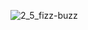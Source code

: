 ![2_5_fizz-buzz](https://cloud.githubusercontent.com/assets/24531038/21233578/5695e10c-c2f8-11e6-9bf7-d5ddc2e20753.jpg)